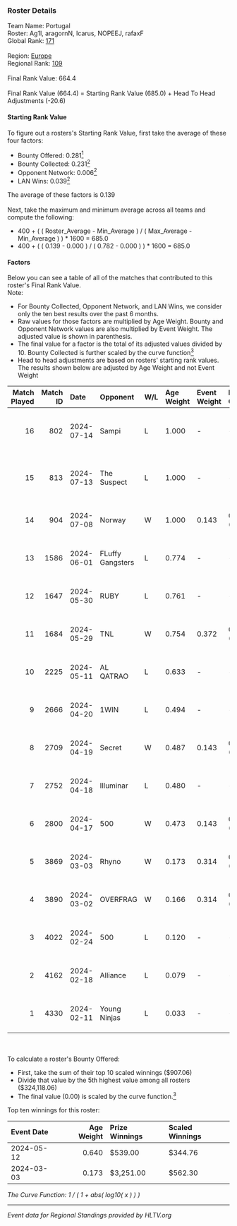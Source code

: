 ### Roster Details<br />
Team Name: Portugal<br />
Roster: Ag1l, aragornN, Icarus, NOPEEJ, rafaxF<br />
Global Rank: [171](../standings_global.md)<br />
<br />
Region: [Europe]( ../standings_europe.md)<br />
Regional Rank: [109]( ../standings_europe.md)<br />
<br />
Final Rank Value:  664.4<br />
<br />
Final Rank Value (664.4) = Starting Rank Value (685.0) + Head To Head Adjustments (-20.6)<br />

#### Starting Rank Value<br />
To figure out a rosters's Starting Rank Value, first take the average of these four factors:<br />
- Bounty Offered: 0.281[<sup>1</sup>](#table2)
- Bounty Collected: 0.231[<sup>2</sup>](#table1)
- Opponent Network: 0.006[<sup>2</sup>](#table1)
- LAN Wins: 0.039[<sup>2</sup>](#table1)

The average of these factors is 0.139<br />
<br />
Next, take the maximum and minimum average across all teams and compute the following:<br />
- 400 + ( ( Roster_Average - Min_Average ) / ( Max_Average - Min_Average ) ) * 1600 = 685.0
- 400 + ( ( 0.139 - 0.000 ) / ( 0.782 - 0.000 ) ) * 1600 = 685.0


#### Factors<br />
Below you can see a table of all of the matches that contributed to this roster's Final Rank Value.<br />
Note:<br />

- For Bounty Collected, Opponent Network, and LAN Wins, we consider only the ten best results over the past 6 months.
- Raw values for those factors are multiplied by Age Weight. Bounty and Opponent Network values are also multiplied by Event Weight. The adjusted value is shown in parenthesis.
- The final value for a factor is the total of its adjusted values divided by 10. Bounty Collected is further scaled by the curve function[<sup>3</sup>](#curveFunction)
- Head to head adjustments are based on rosters' starting rank values. The results shown below are adjusted by Age Weight and not Event Weight
<span id="table1"></span><br />


| Match Played | Match ID | Date       | Opponent         | W/L | Age Weight | Event Weight | Bounty Collected | Opponent Network | LAN Wins  | H2H Adj. | Roster                                 |
| -: | -: | :- | :- | :- | :- | :- | :- | :- | :- | -: | :- |
|           16 |      802 | 2024-07-14 | Sampi            | L   | 1.000      | -            | -                | -                | -         |    -6.70 | Ag1l, aragornN, Icarus, NOPEEJ, rafaxF |
|           15 |      813 | 2024-07-13 | The Suspect      | L   | 1.000      | -            | -                | -                | -         |    -9.08 | Ag1l, aragornN, Icarus, NOPEEJ, rafaxF |
|           14 |      904 | 2024-07-08 | Norway           | W   | 1.000      | 0.143        | 0.006 (0.001)    | 0.107 (0.015)    | 0 (0.000) |    16.30 | Ag1l, aragornN, NOPEEJ, pr, rafaxF     |
|           13 |     1586 | 2024-06-01 | FLuffy Gangsters | L   | 0.774      | -            | -                | -                | -         |   -15.63 | Ag1l, aragornN, P3R3IIRA, pr, rafaxF   |
|           12 |     1647 | 2024-05-30 | RUBY             | L   | 0.761      | -            | -                | -                | -         |    -4.65 | Ag1l, aragornN, P3R3IIRA, pr, rafaxF   |
|           11 |     1684 | 2024-05-29 | TNL              | W   | 0.754      | 0.372        | 0.000 (0.000)    | 0.039 (0.011)    | 0 (0.000) |     6.38 | Ag1l, aragornN, P3R3IIRA, pr, rafaxF   |
|           10 |     2225 | 2024-05-11 | AL QATRAO        | L   | 0.633      | -            | -                | -                | -         |    -9.93 | Ag1l, aragornN, fox, pr, rafaxF        |
|            9 |     2666 | 2024-04-20 | 1WIN             | L   | 0.494      | -            | -                | -                | -         |    -3.05 | Ag1l, aragornN, P3R3IIRA, pr, rafaxF   |
|            8 |     2709 | 2024-04-19 | Secret           | W   | 0.487      | 0.143        | 0.000 (0.000)    | 0.058 (0.004)    | 0 (0.000) |     4.91 | Ag1l, aragornN, P3R3IIRA, pr, rafaxF   |
|            7 |     2752 | 2024-04-18 | Illuminar        | L   | 0.480      | -            | -                | -                | -         |   -10.86 | Ag1l, aragornN, P3R3IIRA, pr, rafaxF   |
|            6 |     2800 | 2024-04-17 | 500              | W   | 0.473      | 0.143        | 0.001 (0.000)    | 0.098 (0.007)    | 0 (0.000) |     8.66 | Ag1l, aragornN, P3R3IIRA, pr, rafaxF   |
|            5 |     3869 | 2024-03-03 | Rhyno            | W   | 0.173      | 0.314        | 0.071 (0.004)    | 0.404 (0.022)    | 1 (0.173) |     4.52 | Ag1l, aragornN, NOPEEJ, pr, rafaxF     |
|            4 |     3890 | 2024-03-02 | OVERFRAG         | W   | 0.166      | 0.314        | 0.000 (0.000)    | 0.000 (0.000)    | 1 (0.166) |     1.48 | Ag1l, aragornN, NOPEEJ, pr, rafaxF     |
|            3 |     4022 | 2024-02-24 | 500              | L   | 0.120      | -            | -                | -                | -         |    -1.80 | Ag1l, aragornN, NOPEEJ, pr, rafaxF     |
|            2 |     4162 | 2024-02-18 | Alliance         | L   | 0.079      | -            | -                | -                | -         |    -0.71 | Ag1l, aragornN, NOPEEJ, pr, rafaxF     |
|            1 |     4330 | 2024-02-11 | Young Ninjas     | L   | 0.033      | -            | -                | -                | -         |    -0.44 | Ag1l, aragornN, NOPEEJ, pr, rafaxF     |

<br />
<span id="table2"></span><br />
To calculate a roster's Bounty Offered:<br />

- First, take the sum of their top 10 scaled winnings ($907.06)
- Divide that value by the 5th highest value among all rosters ($324,118.06)
- The final value (0.00) is scaled by the curve function.[<sup>3</sup>](#curveFunction)

Top ten winnings for this roster:<br />

| Event Date | Age Weight | Prize Winnings | Scaled Winnings |
| :- | -: | :- | :- |
| 2024-05-12 |      0.640 | $539.00        | $344.76         |
| 2024-03-03 |      0.173 | $3,251.00      | $562.30         |


<span id="curveFunction"></span>_The Curve Function: 1 / ( 1 + abs( log10( x ) ) )_<br />

---
_Event data for Regional Standings provided by HLTV.org_<br />
